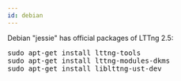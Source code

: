 ```yaml
---
id: debian
---
```


Debian "jessie" has official packages of LTTng 2.5:

<pre class="term">
sudo apt-get install lttng-tools
sudo apt-get install lttng-modules-dkms
sudo apt-get install liblttng-ust-dev
</pre>

